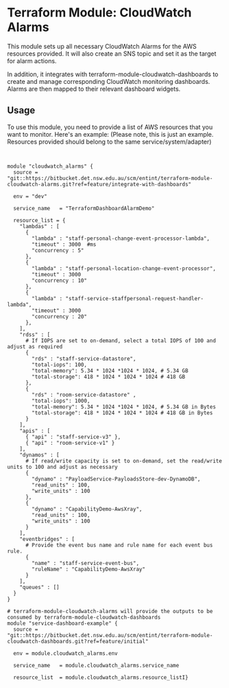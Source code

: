 # Terraform Module: CloudWatch Alarms

This module sets up all necessary CloudWatch Alarms for the AWS resources provided. It will also create an SNS topic and set it as the target for alarm actions.

In addition, it integrates with terraform-module-cloudwatch-dashboards to create and manage corresponding CloudWatch monitoring dashboards. Alarms are then mapped to their relevant dashboard widgets.
## Usage

To use this module, you need to provide a list of AWS resources that you want to monitor. Here's an example:
(Please note, this is just an example. Resources provided should belong to the same service/system/adapter)

```hcl


module "cloudwatch_alarms" {
  source = "git::https://bitbucket.det.nsw.edu.au/scm/entint/terraform-module-cloudwatch-alarms.git?ref=feature/integrate-with-dashboards"

  env = "dev"

  service_name   = "TerraformDashboardAlarmDemo"
  
  resource_list = {
    "lambdas" : [
      {
        "lambda" : "staff-personal-change-event-processor-lambda",
        "timeout" : 3000  #ms
        "concurrency : 5"
      },
      {
        "lambda" : "staff-personal-location-change-event-processor",
        "timeout" : 3000
        "concurrency : 10"
      },
      {
        "lambda" : "staff-service-staffpersonal-request-handler-lambda",
        "timeout" : 3000
        "concurrency : 20"
      },
    ],
    "rdss" : [
      # If IOPS are set to on-demand, select a total IOPS of 100 and adjust as required
      {
        "rds" : "staff-service-datastore",
        "total-iops": 100,
        "total-memory": 5.34 * 1024 *1024 * 1024, # 5.34 GB
        "total-storage": 418 * 1024 * 1024 * 1024 # 418 GB 
      },
      {
        "rds" : "room-service-datastore" ,
        "total-iops": 1000,
        "total-memory": 5.34 * 1024 *1024 * 1024, # 5.34 GB in Bytes
        "total-storage": 418 * 1024 * 1024 * 1024 # 418 GB in Bytes
      }
    ],
    "apis" : [
      { "api" : "staff-service-v3" },
      { "api" : "room-service-v1" }
    ],
    "dynamos" : [
      # If read/write capacity is set to on-demand, set the read/write units to 100 and adjust as necessary
      {
        "dynamo" : "PayloadService-PayloadsStore-dev-DynamoDB",
        "read_units" : 100,
        "write_units" : 100
      },
      {
        "dynamo" : "CapabilityDemo-AwsXray",
        "read_units" : 100,
        "write_units" : 100
      }
    ],
    "eventbridges" : [
      # Provide the event bus name and rule name for each event bus rule. 
      {
        "name" : "staff-service-event-bus", 
        "ruleName" : "CapabilityDemo-AwsXray"
      }
    ],
    "queues" : []
  }
}

# terraform-module-cloudwatch-alarms will provide the outputs to be consumed by terraform-module-cloudwatch-dashboards
module "service-dashboard-example" {
  source = "git::https://bitbucket.det.nsw.edu.au/scm/entint/terraform-module-cloudwatch-dashboards.git?ref=feature/initial"

  env = module.cloudwatch_alarms.env

  service_name   = module.cloudwatch_alarms.service_name
  
  resource_list  = module.cloudwatch_alarms.resource_listI}


```

